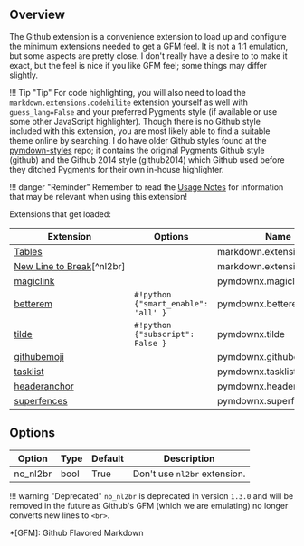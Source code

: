 ## Overview
The Github extension is a convenience extension to load up and configure the minimum extensions needed to get a GFM feel.  It is not a 1:1 emulation, but some aspects are pretty close.  I don't really have a desire to to make it exact, but the feel is nice if you like GFM feel; some things may differ slightly.

!!! Tip "Tip"
    For code highlighting, you will also need to load the `markdown.extensions.codehilite` extension yourself as well with `guess_lang=False` and your preferred Pygments style (if available or use some other JavaScript highlighter).  Though there is no Github style included with this extension, you are most likely able to find a suitable theme online by searching.  I do have older Github styles found at the [pymdown-styles](https://github.com/facelessuser/pymdown-styles/tree/master/pymdown_styles) repo; it contains the original Pygments Github style (github) and the Github 2014 style (github2014) which Github used before they ditched Pygments for their own in-house highlighter.

!!! danger "Reminder"
    Remember to read the [Usage Notes](../usage_notes.md) for information that may be relevant when using this extension!

Extensions that get loaded:

| Extension | Options | Name   |
|-----------|---------|--------|
| [Tables](https://pythonhosted.org/Markdown/extensions/tables.html) | | markdown.extensions.tables |
| [New&nbsp;Line&nbsp;to&nbsp;Break](https://pythonhosted.org/Markdown/extensions/nl2br.html)[^nl2br] | | markdown.extensions.nl2b |
| [magiclink](./magiclink.md)      | | pymdownx.magiclink |
| [betterem](./betterem.md)        | `#!python {"smart_enable": 'all' }` | pymdownx.betterem |
| [tilde](./tilde.md)              | `#!python {"subscript": False }` | pymdownx.tilde |
| [githubemoji](./githubemoji.md)  | | pymdownx.githubemoji |
| [tasklist](./tasklist.md) | | pymdownx.tasklist |
| [headeranchor](./headeranchor.md)| | pymdownx.headeranchor |
| [superfences](./superfences.md) | | pymdownx.superfences |

## Options
| Option    | Type | Default |Description |
|-----------|------|---------|------------|
| no_nl2br | bool | True | Don't use `nl2br` extension. |

!!! warning "Deprecated"
    `no_nl2br` is deprecated in version `1.3.0` and will be removed in the future as Github's GFM (which we are emulating) no longer converts new lines to `<br>`.

*[GFM]:  Github Flavored Markdown

